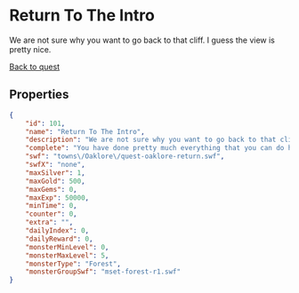 # Return To The Intro

We are not sure why you want to go back to that cliff. I guess the view is pretty nice.

[Back to quest](../quests.md)

## Properties

```json
{
    "id": 101,
    "name": "Return To The Intro",
    "description": "We are not sure why you want to go back to that cliff. I guess the view is pretty nice.",
    "complete": "You have done pretty much everything that you can do here.",
    "swf": "towns\/Oaklore\/quest-oaklore-return.swf",
    "swfX": "none",
    "maxSilver": 1,
    "maxGold": 500,
    "maxGems": 0,
    "maxExp": 50000,
    "minTime": 0,
    "counter": 0,
    "extra": "",
    "dailyIndex": 0,
    "dailyReward": 0,
    "monsterMinLevel": 0,
    "monsterMaxLevel": 5,
    "monsterType": "Forest",
    "monsterGroupSwf": "mset-forest-r1.swf"
}
```

